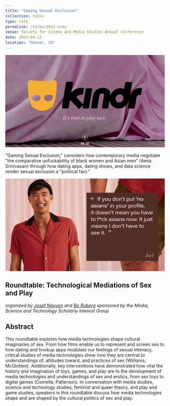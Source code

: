 ```yaml
---
title: "Gaming Sexual Exclusion"
collection: talks
type: talk
permalink: /talks/2023-scms
venue: Society for Cinema and Media Studies Annual Conference
date: 2023-04-12
location: "Denver, CO"
---
```


<img src="../assets/images/talks/kindr-ad.png" />

"Gaming Sexual Exclusion," considers how contemporary media negotiate "the comparative unfuckability of black women and Asian men” (Amia Srinivasan) through how dating apps, dating shows, and data science render sexual exclusion a “political fact.”

<img src="../assets/images/talks/kindr-joel.jpg" />

## Roundtable: **Technological Mediations of Sex and Play**
_organized by [Josef Nguyen](https://www.josefnguyen.net/) and [Bo Ruberg](https://ourglasslake.com/)_
_sponsored by the Media, Science and Technology Scholarly Interest Group_

## Abstract
This roundtable explores how media technologies shape cultural imaginaries of sex. From how films enable us to represent and screen sex to how dating and hookup apps modulate our feelings of sexual intimacy, critical studies of media technologies show how they are central to understandings of, attitudes toward, and practices of sex (Williams; McGlotten). Additionally, key interventions have demonstrated how vital the history and imagination of toys, games, and play are to the development of media technologies and understandings of sex and erotics, from sex toys to digital games (Comella; Patterson). In conversation with media studies, science and technology studies, feminist and queer theory, and play and game studies, speakers in this roundtable discuss how media technologies shape and are shaped by the cultural politics of sex and play.
